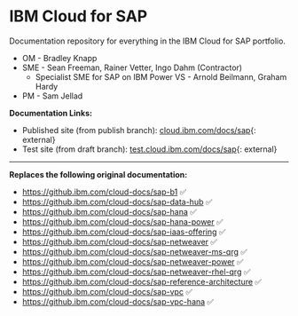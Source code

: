 # IBM Cloud for SAP
Documentation repository for everything in the IBM Cloud for SAP portfolio.

* OM - Bradley Knapp
* SME - Sean Freeman, Rainer Vetter, Ingo Dahm (Contractor)
  * Specialist SME for SAP on IBM Power VS - Arnold Beilmann, Graham Hardy
* PM - Sam Jellad


**Documentation Links:**

- Published site (from publish branch): [cloud.ibm.com/docs/sap](https://cloud.ibm.com/docs/sap){: external}
- Test site (from draft branch): [test.cloud.ibm.com/docs/sap](https://test.cloud.ibm.com/docs/sap){: external}


----

**Replaces the following original documentation:**
- https://github.ibm.com/cloud-docs/sap-b1 :white_check_mark:
- https://github.ibm.com/cloud-docs/sap-data-hub :white_check_mark:
- https://github.ibm.com/cloud-docs/sap-hana :white_check_mark:
- https://github.ibm.com/cloud-docs/sap-hana-power :white_check_mark:
- https://github.ibm.com/cloud-docs/sap-iaas-offering :white_check_mark:
- https://github.ibm.com/cloud-docs/sap-netweaver :white_check_mark:
- https://github.ibm.com/cloud-docs/sap-netweaver-ms-qrg :white_check_mark:
- https://github.ibm.com/cloud-docs/sap-netweaver-power :white_check_mark:
- https://github.ibm.com/cloud-docs/sap-netweaver-rhel-qrg :white_check_mark:
- https://github.ibm.com/cloud-docs/sap-reference-architecture :white_check_mark:
- https://github.ibm.com/cloud-docs/sap-vpc :white_check_mark:
- https://github.ibm.com/cloud-docs/sap-vpc-hana :white_check_mark:
